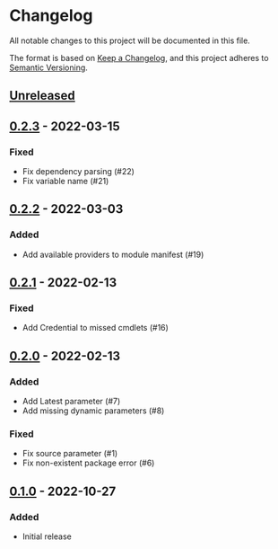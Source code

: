 # Changelog

All notable changes to this project will be documented in this file.

The format is based on [Keep a Changelog](https://keepachangelog.com/en/1.0.0/),
and this project adheres to [Semantic Versioning](https://semver.org/spec/v2.0.0.html).

## [Unreleased]

## [0.2.3] - 2022-03-15

### Fixed

- Fix dependency parsing (#22)
- Fix variable name (#21)

## [0.2.2] - 2022-03-03

### Added

- Add available providers to module manifest (#19)

## [0.2.1] - 2022-02-13

### Fixed

- Add Credential to missed cmdlets (#16)

## [0.2.0] - 2022-02-13

### Added

- Add Latest parameter (#7)
- Add missing dynamic parameters (#8)

### Fixed

- Fix source parameter (#1)
- Fix non-existent package error (#6)

## [0.1.0] - 2022-10-27

### Added

- Initial release

[Unreleased]: https://github.com/anypackage/anypackage.powershellget/compare/v0.2.3...HEAD
[0.2.3]: https://github.com/anypackage/anypackage.powershellget/releases/tag/v0.2.3
[0.2.2]: https://github.com/anypackage/anypackage.powershellget/releases/tag/v0.2.2
[0.2.1]: https://github.com/anypackage/anypackage.powershellget/releases/tag/v0.2.1
[0.2.0]: https://github.com/anypackage/anypackage.powershellget/releases/tag/v0.2.0
[0.1.0]: https://github.com/anypackage/anypackage.powershellget/releases/tag/v0.1.0

